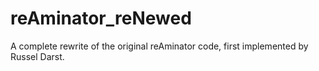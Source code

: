 # reAminator_reNewed
A complete rewrite of the original reAminator code, first implemented by Russel Darst.
